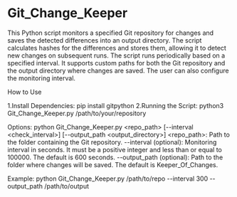 # Git_Change_Keeper
This Python script monitors a specified Git repository for changes and saves the detected differences into an output directory. 
The script calculates hashes for the differences and stores them, allowing it to detect new changes on subsequent runs. 
The script runs periodically based on a specified interval. 
It supports custom paths for both the Git repository and the output directory where changes are saved. 
The user can also configure the monitoring interval.

How to Use

1.Install Dependencies: pip install gitpython
2.Running the Script:   python3 Git_Change_Keeper.py /path/to/your/repository

Options:
python Git_Change_Keeper.py <repo_path> [--interval <check_interval>] [--output_path <output_directory>]
<repo_path>: Path to the folder containing the Git repository.
--interval (optional): Monitoring interval in seconds. It must be a positive integer and less than or equal to 100000. The default is 600 seconds.
--output_path (optional): Path to the folder where changes will be saved. The default is Keeper_Of_Changes.

Example:
python Git_Change_Keeper.py /path/to/repo --interval 300 --output_path /path/to/output

